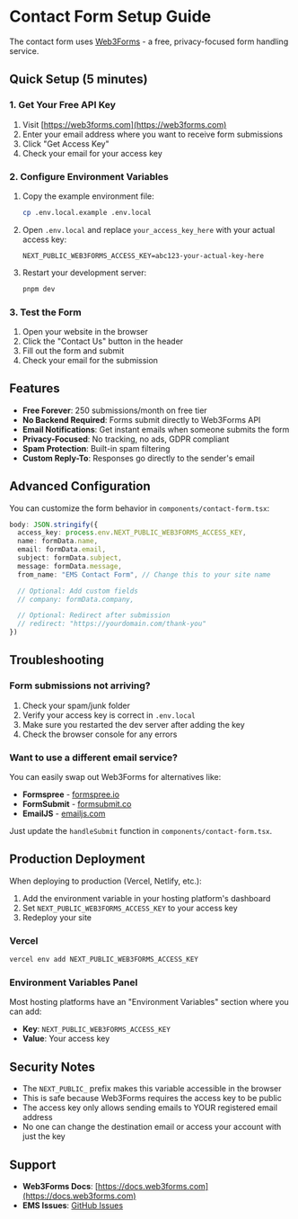 # Contact Form Setup Guide

The contact form uses [Web3Forms](https://web3forms.com) - a free, privacy-focused form handling service.

## Quick Setup (5 minutes)

### 1. Get Your Free API Key

1. Visit [https://web3forms.com](https://web3forms.com)
2. Enter your email address where you want to receive form submissions
3. Click "Get Access Key"
4. Check your email for your access key

### 2. Configure Environment Variables

1. Copy the example environment file:
   ```bash
   cp .env.local.example .env.local
   ```

2. Open `.env.local` and replace `your_access_key_here` with your actual access key:
   ```
   NEXT_PUBLIC_WEB3FORMS_ACCESS_KEY=abc123-your-actual-key-here
   ```

3. Restart your development server:
   ```bash
   pnpm dev
   ```

### 3. Test the Form

1. Open your website in the browser
2. Click the "Contact Us" button in the header
3. Fill out the form and submit
4. Check your email for the submission

## Features

- **Free Forever**: 250 submissions/month on free tier
- **No Backend Required**: Forms submit directly to Web3Forms API
- **Email Notifications**: Get instant emails when someone submits the form
- **Privacy-Focused**: No tracking, no ads, GDPR compliant
- **Spam Protection**: Built-in spam filtering
- **Custom Reply-To**: Responses go directly to the sender's email

## Advanced Configuration

You can customize the form behavior in `components/contact-form.tsx`:

```typescript
body: JSON.stringify({
  access_key: process.env.NEXT_PUBLIC_WEB3FORMS_ACCESS_KEY,
  name: formData.name,
  email: formData.email,
  subject: formData.subject,
  message: formData.message,
  from_name: "EMS Contact Form", // Change this to your site name

  // Optional: Add custom fields
  // company: formData.company,

  // Optional: Redirect after submission
  // redirect: "https://yourdomain.com/thank-you"
})
```

## Troubleshooting

### Form submissions not arriving?

1. Check your spam/junk folder
2. Verify your access key is correct in `.env.local`
3. Make sure you restarted the dev server after adding the key
4. Check the browser console for any errors

### Want to use a different email service?

You can easily swap out Web3Forms for alternatives like:
- **Formspree** - [formspree.io](https://formspree.io)
- **FormSubmit** - [formsubmit.co](https://formsubmit.co)
- **EmailJS** - [emailjs.com](https://www.emailjs.com)

Just update the `handleSubmit` function in `components/contact-form.tsx`.

## Production Deployment

When deploying to production (Vercel, Netlify, etc.):

1. Add the environment variable in your hosting platform's dashboard
2. Set `NEXT_PUBLIC_WEB3FORMS_ACCESS_KEY` to your access key
3. Redeploy your site

### Vercel
```bash
vercel env add NEXT_PUBLIC_WEB3FORMS_ACCESS_KEY
```

### Environment Variables Panel
Most hosting platforms have an "Environment Variables" section where you can add:
- **Key**: `NEXT_PUBLIC_WEB3FORMS_ACCESS_KEY`
- **Value**: Your access key

## Security Notes

- The `NEXT_PUBLIC_` prefix makes this variable accessible in the browser
- This is safe because Web3Forms requires the access key to be public
- The access key only allows sending emails to YOUR registered email address
- No one can change the destination email or access your account with just the key

## Support

- **Web3Forms Docs**: [https://docs.web3forms.com](https://docs.web3forms.com)
- **EMS Issues**: [GitHub Issues](https://github.com/Stoops0311/EMS-Demo-Frontend/issues)
